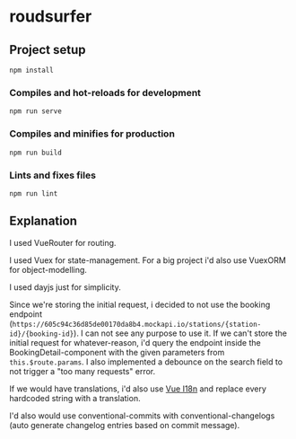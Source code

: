 # roudsurfer

## Project setup
```
npm install
```

### Compiles and hot-reloads for development
```
npm run serve
```

### Compiles and minifies for production
```
npm run build
```

### Lints and fixes files
```
npm run lint
```

## Explanation

I used VueRouter for routing.

I used Vuex for state-management. For a big project i'd also use VuexORM for object-modelling.

I used dayjs just for simplicity.

Since we're storing the initial request, i decided to not use the booking endpoint (```https://605c94c36d85de00170da8b4.mockapi.io/stations/{station-id}/{booking-id}```).
I can not see any purpose to use it. If we can't store the initial request for whatever-reason, i'd query the endpoint inside the BookingDetail-component with the given parameters from ```this.$route.params```.
I also implemented a debounce on the search field to not trigger a "too many requests" error.

If we would have translations, i'd also use [Vue I18n](https://kazupon.github.io/vue-i18n/) and replace every hardcoded string with a translation.

I'd also would use conventional-commits with conventional-changelogs (auto generate changelog entries based on commit message).
